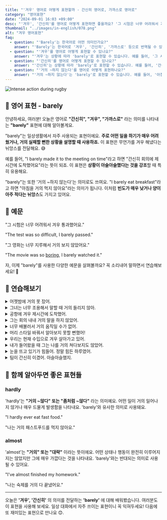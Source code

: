```yaml
---
title: "'겨우' 영어로 어떻게 표현할까 - 간신히 영어로, 가까스로 영어로"
category: "영어표현"
date: "2024-09-01 16:03 +09:00"
desc: "'겨우', '간신히'를 영어로 어떻게 표현하면 좋을까요? '그 시험은 너무 어려워서 겨우 통과했어요.', '그 영화는 너무 지루해서 거의 보지 않았어요.' 등을 영어로 표현하는 법을 배워봅시다. 다양한 예문을 통해서 연습하고 본인의 표현으로 만들어 보세요."
thumbnail: "../images/in-english/078.png"
alt: "겨우 영어표현"
faq:
  - question: "'Barely'는 한국어로 어떤 의미인가요?"
    answer: "'Barely'는 한국어로 '겨우', '간신히', '가까스로' 등으로 번역될 수 있습니다. 어떤 일을 하기가 매우 어려웠거나, 거의 실패할 뻔한 상황을 설명할 때 사용합니다."
  - question: "'겨우'를 영어로 어떻게 표현할 수 있나요?"
    answer: "'겨우'는 상황에 따라 'barely'로 표현할 수 있습니다. 예를 들어, '그 시험은 너무 어려워서 겨우 통과했어요'는 'The test was so difficult, I barely passed'로 말할 수 있습니다."
  - question: "'간신히'를 영어로 어떻게 표현할 수 있나요?"
    answer: "'간신히'는 상황에 따라 'barely'로 표현할 수 있습니다. 예를 들어, '간신히 회의에 제시간에 도착했어요'는 'I barely made it to the meeting on time'으로 말할 수 있습니다."
  - question: "'거의 ~하지 않는다'를 영어로 어떻게 표현하나요?"
    answer: "'거의 ~하지 않는다'는 'barely'로 표현할 수 있습니다. 예를 들어, '아침을 거의 먹지 않아요'는 'I barely eat breakfast'로 표현할 수 있습니다."
---
```


![Intense action during rugby](../images/in-english/078-1.avif)

## 🌟 영어 표현 - barely

안녕하세요, 여러분! 오늘은 영어로 **"간신히", "겨우", "가까스로"** 라는 의미를 나타내는 **"barely"** 표현에 대해 알아볼게요.

"barely"는 일상생활에서 자주 사용되는 표현이에요. **주로 어떤 일을 하기가 매우 어려웠거나, 거의 실패할 뻔한 상황을 설명할 때 사용하죠.** 이 표현은 무언가를 겨우 해냈다는 뉘앙스를 전달해요. 😅

예를 들어, "I barely made it to the meeting on time"라고 하면 "간신히 회의에 제시간에 도착했어요"라는 뜻이 되죠. 이 표현은 **상황이 아슬아슬했다는 것을 강조**할 때 특히 유용해요.

"barely"는 또한 '거의 ~하지 않는다'는 의미로도 쓰여요. "I barely eat breakfast"라고 하면 "아침을 거의 먹지 않아요"라는 의미가 됩니다. 이처럼 **빈도가 매우 낮거나 양이 아주 적다는 뉘앙스**도 가지고 있어요.

<script async src="https://pagead2.googlesyndication.com/pagead/js/adsbygoogle.js?client=ca-pub-1465612013356152"
     crossorigin="anonymous"></script>
<!-- engple-horizontal-ad -->

<ins class="adsbygoogle"
     style="display:block"
     data-ad-client="ca-pub-1465612013356152"
     data-ad-slot="2106896038"
     data-ad-format="auto"
     data-full-width-responsive="true"></ins>

<script>
     (adsbygoogle = window.adsbygoogle || []).push({});
</script>

## 📖 예문

"그 시험은 너무 어려워서 겨우 통과했어요."

"The test was so difficult, I barely passed."

"그 영화는 너무 지루해서 거의 보지 않았어요."

"The movie was so [boring](/blog/vocab-1/040.boring/), I barely watched it."

자, 이제 "barely"를 사용한 다양한 예문을 살펴볼까요? 꼭 소리내어 말하면서 연습해보세요! 🚀

## 💬 연습해보기

<details>
<summary>어젯밤에 거의 못 잤어.</summary>
<span>I barely slept last night.</span>
</details>

<details>
<summary>그녀는 너무 조용해서 말할 때 거의 들리지 않아.</summary>
<span>She's so quiet, I can barely hear her when she speaks.</span>
</details>

<details>
<summary>공항에 겨우 제시간에 도착했어.</summary>
<span>We barely made it to the airport <a href="/blog/vocab-1/043.on-time/">on time</a>.</span>
</details>

<details>
<summary>그는 회의 내내 거의 말을 하지 않았어.</summary>
<span>He barely spoke during the entire meeting.</span>
</details>

<details>
<summary>너무 배불러서 거의 움직일 수가 없어.</summary>
<span>I'm so full, I can barely move.</span>
</details>

<details>
<summary>머리 스타일 바꿔서 알아보지 못할 뻔했어!</summary>
<span>I barely recognized you with that new haircut!</span>
</details>

<details>
<summary>우리는 현재 수입으로 겨우 살아가고 있어.</summary>
<span>We're barely getting by on our current income.</span>
</details>

<details>
<summary>내가 들어왔을 때 그는 나를 거의 쳐다보지도 않았어.</summary>
<span>He barely looked at me when I walked in.</span>
</details>

<details>
<summary>눈을 뜨고 있기가 힘들어. 정말 힘든 하루였어.</summary>
<span>I can barely keep my eyes open. It's been such a long day.</span>
</details>

<details>
<summary>팀이 간신히 이겼어. 아슬아슬했지.</summary>
<span>The team barely won the game. It was a close call.</span>
</details>

## 🤝 함께 알아두면 좋은 표현들

### hardly

'hardly'는 **"거의 ~않다" 또는 "좀처럼 ~않다"** 라는 의미예요. 어떤 일이 거의 일어나지 않거나 매우 드물게 발생함을 나타내요. 'barely'와 유사한 의미로 사용돼요.

"I hardly ever eat fast food."

"나는 거의 패스트푸드를 먹지 않아요."

### almost

'almost'는 **"거의" 또는 "대략"** 이라는 뜻이에요. 어떤 상태나 행동이 완전히 이루어지지는 않았지만 그에 매우 가깝다는 것을 나타내요. 'barely'와는 반대되는 의미로 사용될 수 있어요.

"I've almost finished my homework."

"나는 숙제를 거의 다 끝냈어요."

---

오늘은 **'겨우', '간신히'** 의 의미를 전달하는 **'barely'** 에 대해 배워봤습니다. 여러분도 이 표현을 사용해 보세요. 일상 대화에서 자주 쓰이는 표현이니 꼭 익혀두세요! 다음에 또 재미있는 표현으로 만나요 😊.
